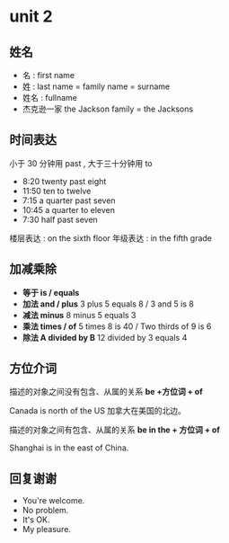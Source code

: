 # unit 2

## 姓名

- 名 : first name
- 姓 : last name = family name = surname
- 姓名 : fullname
- 杰克逊一家 the Jackson family = the Jacksons

## 时间表达

小于 30 分钟用 past , 大于三十分钟用 to

- 8:20 twenty past eight
- 11:50 ten to twelve
- 7:15 a quarter past seven
- 10:45 a quarter to eleven
- 7:30 half past seven

楼层表达 : on the sixth floor
年级表达 : in the fifth grade

## 加减乘除

- **等于 is / equals**
- **加法 and / plus** 3 plus 5 equals 8 / 3 and 5 is 8
- **减法 minus** 8 minus 5 equals 3
- **乘法 times / of** 5 times 8 is 40 / Two thirds of 9 is 6
- **除法 A divided by B** 12 divided by 3 equals 4

## 方位介词

描述的对象之间没有包含、从属的关系 **be +方位词 + of**

Canada is north of the US 加拿大在美国的北边。

描述的对象之间有包含、从属的关系 **be in the + 方位词 + of**

Shanghai is in the east of China.

## 回复谢谢

- You're welcome.
- No problem.
- It's OK.
- My pleasure.
